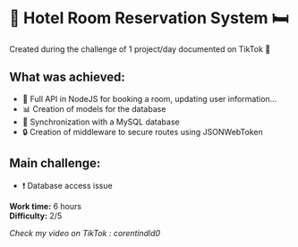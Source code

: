 # 🏨 Hotel Room Reservation System 🛏️

Created during the challenge of 1 project/day documented on TikTok 📅

## What was achieved:
- 🚀 Full API in NodeJS for booking a room, updating user information...
- 📊 Creation of models for the database
- 🔄 Synchronization with a MySQL database
- 🔒 Creation of middleware to secure routes using JSONWebToken

## Main challenge:
- ❗ Database access issue

**Work time:** 6 hours  
**Difficulty:** 2/5

*Check my video on TikTok : corentindld0*
